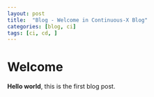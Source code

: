 ```yaml
---
layout: post
title:  "Blog - Welcome in Continuous-X Blog"
categories: [blog, ci]
tags: [ci, cd, ]
---
```


# Welcome

**Hello world**, this is the first blog post.

